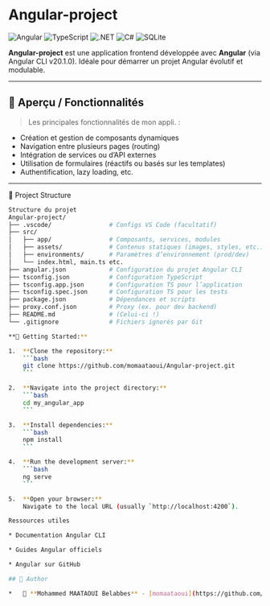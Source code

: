 #  Angular-project
  ![Angular](https://img.shields.io/badge/Angular-DD0031?style=for-the-badge&logo=angular&logoColor=white)   ![TypeScript](https://img.shields.io/badge/TypeScript-3178C6?style=for-the-badge&logo=typescript&logoColor=white)   ![.NET](https://img.shields.io/badge/.NET-512BD4?style=for-the-badge&logo=dotnet&logoColor=white)  ![C#](https://img.shields.io/badge/C%23-239120?style=for-the-badge&logo=csharp&logoColor=white)  ![SQLite](https://img.shields.io/badge/SQLite-07405E?style=for-the-badge&logo=sqlite&logoColor=white)  


**Angular-project** est une application frontend développée avec **Angular** (via Angular CLI v20.1.0). Idéale pour démarrer un projet Angular évolutif et modulable.

---

## 🚀 Aperçu / Fonctionnalités

> Les principales fonctionnalités de mon appli. :
- Création et gestion de composants dynamiques
- Navigation entre plusieurs pages (routing)
- Intégration de services ou d’API externes
- Utilisation de formulaires (réactifs ou basés sur les templates)
- Authentification, lazy loading, etc.

---

📁 Project Structure
```bash
Structure du projet
Angular-project/
├── .vscode/                # Configs VS Code (facultatif)
├── src/
│   ├── app/                # Composants, services, modules
│   ├── assets/             # Contenus statiques (images, styles, etc.)
│   ├── environments/       # Paramètres d’environnement (prod/dev)
│   └── index.html, main.ts etc.
├── angular.json            # Configuration du projet Angular CLI
├── tsconfig.json           # Configuration TypeScript
├── tsconfig.app.json       # Configuration TS pour l’application
├── tsconfig.spec.json      # Configuration TS pour les tests
├── package.json            # Dépendances et scripts
├── proxy.conf.json         # Proxy (ex. pour dev backend)
├── README.md               # (Celui-ci !)
└── .gitignore              # Fichiers ignorés par Git

**🚀 Getting Started:**

1.  **Clone the repository:**
    ```bash
    git clone https://github.com/momaataoui/Angular-project.git
    ```

2.  **Navigate into the project directory:**
    ```bash
    cd my_angular_app
    ```

3.  **Install dependencies:**
    ```bash
    npm install
    ```

4.  **Run the development server:**
    ```bash
    ng serve
    ```

5.  **Open your browser:**
    Navigate to the local URL (usually `http://localhost:4200`).

Ressources utiles

* Documentation Angular CLI

* Guides Angular officiels

* Angular sur GitHub

## 👤 Author

*   🔗 **Mohammed MAATAOUI Belabbes** - [momaataoui](https://github.com/momaataoui)




